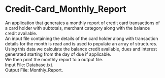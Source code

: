# Credit-Card_Monthly_Report
An application that generates a monthly report of credit card transactions of a card holder with subtotals, merchant category along with the balance credit available.  
An input file containing the details of the card holder along with transaction details for the month is read and is used to populate an array of structures.  
Using this data we calculate the balance credit available, dues and interest generated starting from the day of due if applicable.  
We then print the monthly report to a output file.  
Input File: Database.txt.   
Output File: Monthly_Report.  
